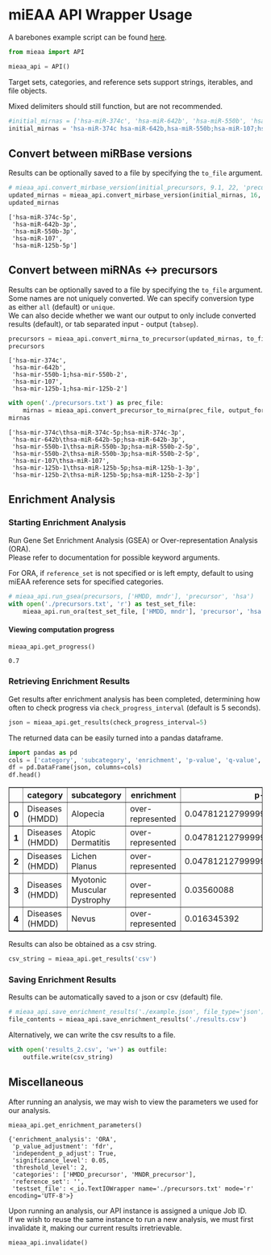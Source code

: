 # miEAA API Wrapper Usage

A barebones example script can be found [here](./example_script.py).

```python
from mieaa import API

mieaa_api = API()
```

Target sets, categories, and reference sets support strings, iterables, and file objects.

Mixed delimiters should still function, but are not recommended.


```python
#initial_mirnas = ['hsa-miR-374c', 'hsa-miR-642b', 'hsa-miR-550b', 'hsa-miR-107', 'hsa-miR-125b']
initial_mirnas = 'hsa-miR-374c hsa-miR-642b,hsa-miR-550b;hsa-miR-107;hsa-miR-125b'
```

## Convert between miRBase versions
Results can be optionally saved to a file by specifying the `to_file` argument.


```python
# mieaa_api.convert_mirbase_version(initial_precursors, 9.1, 22, 'precursor', to_file='mirnas.txt')
updated_mirnas = mieaa_api.convert_mirbase_version(initial_mirnas, 16, 22, 'mirna')
updated_mirnas
```




    ['hsa-miR-374c-5p',
     'hsa-miR-642b-3p',
     'hsa-miR-550b-3p',
     'hsa-miR-107',
     'hsa-miR-125b-5p']



## Convert between miRNAs <-> precursors
Results can be optionally saved to a file by specifying the `to_file` argument.    
Some names are not uniquely converted. We can specify conversion type as either `all` (default) or `unique`.  
We can also decide whether we want our output to only include converted results (default), or tab separated input - output (`tabsep`).


```python
precursors = mieaa_api.convert_mirna_to_precursor(updated_mirnas, to_file='./precursors.txt', conversion_type='all')
precursors
```




    ['hsa-mir-374c',
     'hsa-mir-642b',
     'hsa-mir-550b-1;hsa-mir-550b-2',
     'hsa-mir-107',
     'hsa-mir-125b-1;hsa-mir-125b-2']




```python
with open('./precursors.txt') as prec_file:
    mirnas = mieaa_api.convert_precursor_to_mirna(prec_file, output_format='tabsep')
mirnas
```




    ['hsa-mir-374c\thsa-miR-374c-5p;hsa-miR-374c-3p',
     'hsa-mir-642b\thsa-miR-642b-5p;hsa-miR-642b-3p',
     'hsa-mir-550b-1\thsa-miR-550b-3p;hsa-miR-550b-2-5p',
     'hsa-mir-550b-2\thsa-miR-550b-3p;hsa-miR-550b-2-5p',
     'hsa-mir-107\thsa-miR-107',
     'hsa-mir-125b-1\thsa-miR-125b-5p;hsa-miR-125b-1-3p',
     'hsa-mir-125b-2\thsa-miR-125b-5p;hsa-miR-125b-2-3p']



## Enrichment Analysis

### Starting Enrichment Analysis
Run Gene Set Enrichment Analysis (GSEA) or Over-representation Analysis (ORA).  
Please refer to documentation for possible keyword arguments.

For ORA, if `reference_set` is not specified or is left empty, default to using miEAA reference sets for specified categories. 


```python
# mieaa_api.run_gsea(precursors, ['HMDD, mndr'], 'precursor', 'hsa')
with open('./precursors.txt', 'r') as test_set_file:
    mieaa_api.run_ora(test_set_file, ['HMDD, mndr'], 'precursor', 'hsa', reference_set='')
```

#### Viewing computation progress


```python
mieaa_api.get_progress()
```




    0.7



### Retrieving Enrichment Results
Get results after enrichment analysis has been completed, determining how often to check progress via `check_progress_interval` (default is 5 seconds).


```python
json = mieaa_api.get_results(check_progress_interval=5)
```

The returned data can be easily turned into a pandas dataframe.


```python
import pandas as pd 
cols = ['category', 'subcategory', 'enrichment', 'p-value', 'q-value', 'expected', 'observed', 'mirnas/precursors']
df = pd.DataFrame(json, columns=cols)
df.head()
```




<table border="1" class="dataframe">
  <thead>
    <tr style="text-align: right;">
      <th></th>
      <th>category</th>
      <th>subcategory</th>
      <th>enrichment</th>
      <th>p-value</th>
      <th>q-value</th>
      <th>expected</th>
      <th>observed</th>
      <th>mirnas/precursors</th>
    </tr>
  </thead>
  <tbody>
    <tr>
      <th>0</th>
      <td>Diseases (HMDD)</td>
      <td>Alopecia</td>
      <td>over-represented</td>
      <td>0.047812127999999995</td>
      <td>0.0478121</td>
      <td>0.0678879</td>
      <td>2</td>
      <td>hsa-mir-125b-1; hsa-mir-125b-2</td>
    </tr>
    <tr>
      <th>1</th>
      <td>Diseases (HMDD)</td>
      <td>Atopic Dermatitis</td>
      <td>over-represented</td>
      <td>0.047812127999999995</td>
      <td>0.0478121</td>
      <td>0.075431</td>
      <td>2</td>
      <td>hsa-mir-125b-1; hsa-mir-125b-2</td>
    </tr>
    <tr>
      <th>2</th>
      <td>Diseases (HMDD)</td>
      <td>Lichen Planus</td>
      <td>over-represented</td>
      <td>0.047812127999999995</td>
      <td>0.0478121</td>
      <td>0.0678879</td>
      <td>2</td>
      <td>hsa-mir-125b-1; hsa-mir-125b-2</td>
    </tr>
    <tr>
      <th>3</th>
      <td>Diseases (HMDD)</td>
      <td>Myotonic Muscular Dystrophy</td>
      <td>over-represented</td>
      <td>0.03560088</td>
      <td>0.0356009</td>
      <td>0.196121</td>
      <td>3</td>
      <td>hsa-mir-107; hsa-mir-125b-1; hsa-mir-125b-2</td>
    </tr>
    <tr>
      <th>4</th>
      <td>Diseases (HMDD)</td>
      <td>Nevus</td>
      <td>over-represented</td>
      <td>0.016345392</td>
      <td>0.0163454</td>
      <td>0.0226293</td>
      <td>2</td>
      <td>hsa-mir-125b-1; hsa-mir-125b-2</td>
    </tr>
  </tbody>
</table>




Results can also be obtained as a csv string.


```python
csv_string = mieaa_api.get_results('csv')
```

### Saving Enrichment Results
Results can be automatically saved to a json or csv (default) file. 


```python
# mieaa_api.save_enrichment_results('./example.json', file_type='json')
file_contents = mieaa_api.save_enrichment_results('./results.csv')
```

Alternatively, we can write the csv results to a file.


```python
with open('results_2.csv', 'w+') as outfile:
    outfile.write(csv_string)
```

## Miscellaneous
After running an analysis, we may wish to view the parameters we used for our analysis.  


```python
mieaa_api.get_enrichment_parameters()
```




    {'enrichment_analysis': 'ORA',
     'p_value_adjustment': 'fdr',
     'independent_p_adjust': True,
     'significance_level': 0.05,
     'threshold_level': 2,
     'categories': ['HMDD_precursor', 'MNDR_precursor'],
     'reference_set': '',
     'testset_file': <_io.TextIOWrapper name='./precursors.txt' mode='r' encoding='UTF-8'>}



Upon running an analysis, our API instance is assigned a unique Job ID.  
If we wish to reuse the same instance to run a new analysis, we must first invalidate it, making our current results irretrievable.


```python
mieaa_api.invalidate()
```
